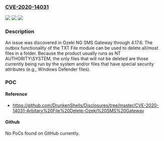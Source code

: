 ### [CVE-2020-14031](https://cve.mitre.org/cgi-bin/cvename.cgi?name=CVE-2020-14031)
![](https://img.shields.io/static/v1?label=Product&message=n%2Fa&color=blue)
![](https://img.shields.io/static/v1?label=Version&message=n%2Fa&color=blue)
![](https://img.shields.io/static/v1?label=Vulnerability&message=n%2Fa&color=brighgreen)

### Description

An issue was discovered in Ozeki NG SMS Gateway through 4.17.6. The outbox functionality of the TXT File module can be used to delete all/most files in a folder. Because the product usually runs as NT AUTHORITY\SYSTEM, the only files that will not be deleted are those currently being run by the system and/or files that have special security attributes (e.g., Windows Defender files).

### POC

#### Reference
- https://github.com/DrunkenShells/Disclosures/tree/master/CVE-2020-14031-Arbitary%20File%20Delete-Ozeki%20SMS%20Gateway

#### Github
No PoCs found on GitHub currently.

